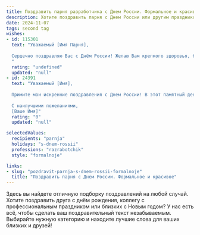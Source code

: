 ```yaml
---
title: Поздравить парня разработчика с Днем России. Формальное и красивое
description: Хотите поздравить парня с Днем России или другим праздником? Наш ИИ создаст незабываемое поздравление, а вы обязательно выделитесь среди других.  
date: 2024-11-07
tags: second tag
wishes:
- id: 115301
  text: "Уважаемый [Имя Парня],
  
  Сердечно поздравляю Вас с Днём России! Желаю Вам крепкого здоровья, благополучия и новых успехов в Вашей важной и интересной работе разработчика. Пусть Ваш талант и профессионализм приносят пользу нашей стране и радуют Вас самих.  С праздником!
  "
  rating: "undefined"
  updated: "null"
- id: 24391
  text: "Уважаемый [Имя],
  
  Примите мои искренние поздравления с Днем России! В этот памятный день, когда мы вместе празднуем величие и неповторимость нашей Родины, хочу пожелать вам, как талантливому разработчику, продолжения успехов и достижений в вашей профессиональной деятельности. Пусть каждый ваш проект будет не только проявлением мастерства, но и вкладом в развитие нашей страны.
  
  С наилучшими пожеланиями,
  [Ваше Имя]"
  rating: "0"
  updated: "null"

selectedValues:
  recipients: "parnja"
  holidays: "s-dnem-rossii"
  professions: "razrabotchik"
  style: "formalnoje"

links:
- slug: "pozdravit-parnja-s-dnem-rossii-formalnoje"
  title: "Поздравить парня с Днем России. Формальное и красивое"
---
```


Здесь вы найдете отличную подборку поздравлений на любой случай. 
Хотите поздравить друга с днём рождения, коллегу с профессиональным праздником или близких с Новым годом? У нас есть всё, чтобы сделать ваш поздравительный текст незабываемым. Выбирайте нужную категорию и находите лучшие слова для ваших близких и друзей!
